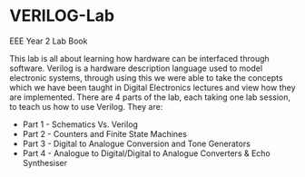 # VERILOG-Lab
EEE Year 2 Lab Book

This lab is all about learning how hardware can be interfaced through software. Verilog is a hardware description language used to model electronic systems, through using this we were able to take the concepts which we have been taught in Digital Electronics lectures and view how they are implemented.
There are 4 parts of the lab, each taking one lab session, to teach us how to use Verilog.
They are:

* Part 1 - Schematics Vs. Verilog
* Part 2 - Counters and Finite State Machines
* Part 3 - Digital to Analogue Conversion and Tone Generators
* Part 4 - Analogue to Digital/Digital to Analogue Converters & Echo Synthesiser
